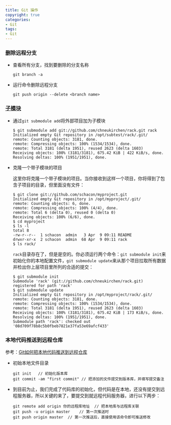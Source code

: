 ```yaml
---
title: Git 操作
copyright: true
categories:
- Git
tags: 
- Git
---
```


### 删除远程分支

- 查看所有分支，找到要删除的分支名称

  ```
  git branch -a
  ```
<!--more-->
- 运行命令删除远程分支

  ```
  git push origin --delete <branch name>
  ```

### [子模块](https://git-scm.com/book/zh/v1/Git-%E5%B7%A5%E5%85%B7-%E5%AD%90%E6%A8%A1%E5%9D%97)

- 通过`git submodule add`将外部项目加为子模块

  ```
  $ git submodule add git://github.com/chneukirchen/rack.git rack
  Initialized empty Git repository in /opt/subtest/rack/.git/
  remote: Counting objects: 3181, done.
  remote: Compressing objects: 100% (1534/1534), done.
  remote: Total 3181 (delta 1951), reused 2623 (delta 1603)
  Receiving objects: 100% (3181/3181), 675.42 KiB | 422 KiB/s, done.
  Resolving deltas: 100% (1951/1951), done.
  ```

- 克隆一个带子模块的项目

  这里你将克隆一个带子模块的项目。当你接收到这样一个项目，你将得到了包含子项目的目录，但里面没有文件：

  ```
  $ git clone git://github.com/schacon/myproject.git
  Initialized empty Git repository in /opt/myproject/.git/
  remote: Counting objects: 6, done.
  remote: Compressing objects: 100% (4/4), done.
  remote: Total 6 (delta 0), reused 0 (delta 0)
  Receiving objects: 100% (6/6), done.
  $ cd myproject
  $ ls -l
  total 8
  -rw-r--r--  1 schacon  admin   3 Apr  9 09:11 README
  drwxr-xr-x  2 schacon  admin  68 Apr  9 09:11 rack
  $ ls rack/
  ```

  `rack`目录存在了，但是是空的。你必须运行两个命令：`git submodule init`来初始化你的本地配置文件，`git submodule update`来从那个项目拉取所有数据并检出你上层项目里所列的合适的提交：

  ```
  $ git submodule init
  Submodule 'rack' (git://github.com/chneukirchen/rack.git) registered for path 'rack'
  $ git submodule update
  Initialized empty Git repository in /opt/myproject/rack/.git/
  remote: Counting objects: 3181, done.
  remote: Compressing objects: 100% (1534/1534), done.
  remote: Total 3181 (delta 1951), reused 2623 (delta 1603)
  Receiving objects: 100% (3181/3181), 675.42 KiB | 173 KiB/s, done.
  Resolving deltas: 100% (1951/1951), done.
  Submodule path 'rack': checked out '08d709f78b8c5b0fbeb7821e37fa53e69afcf433'
  ```

### 本地代码推送到远程仓库

参考：[Git如何把本地代码推送到远程仓库](https://blog.csdn.net/yl_cc/article/details/72676538)

- 初始本地文件目录

  ```
  git init   // 初始化版本库
  git commit -am "first commit" // 把添加的文件提交到版本库，并填写提交备注
  ```

- 到目前为止，我们完成了代码库的初始化，但代码是在本地，还没有提交到远程服务器，所以关键的来了，要提交到就远程代码服务器，进行以下两步：

  ```
  git remote add origin 你的远程库地址  // 把本地库与远程库关联
  git push -u origin master    // 第一次推送时
  git push origin master  // 第一次推送后，直接使用该命令即可推送修改
  ```


